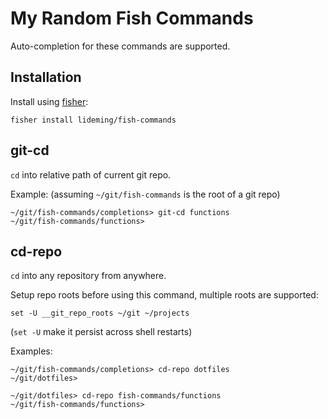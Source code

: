 # My Random Fish Commands

Auto-completion for these commands are supported.

## Installation

Install using [fisher](https://github.com/jorgebucaran/fisher):

```
fisher install lideming/fish-commands
```

## git-cd

`cd` into relative path of current git repo.

Example: (assuming `~/git/fish-commands` is the root of a git repo)

```
~/git/fish-commands/completions> git-cd functions
~/git/fish-commands/functions>
```

## cd-repo

`cd` into any repository from anywhere.

Setup repo roots before using this command, multiple roots are supported:

```
set -U __git_repo_roots ~/git ~/projects
```

(`set -U` make it persist across shell restarts)

Examples:

```
~/git/fish-commands/completions> cd-repo dotfiles
~/git/dotfiles>
```

```
~/git/dotfiles> cd-repo fish-commands/functions
~/git/fish-commands/functions>
```
